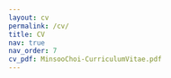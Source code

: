 ```yaml
---
layout: cv
permalink: /cv/
title: CV
nav: true
nav_order: 7
cv_pdf: MinsooChoi-CurriculumVitae.pdf
---
```

